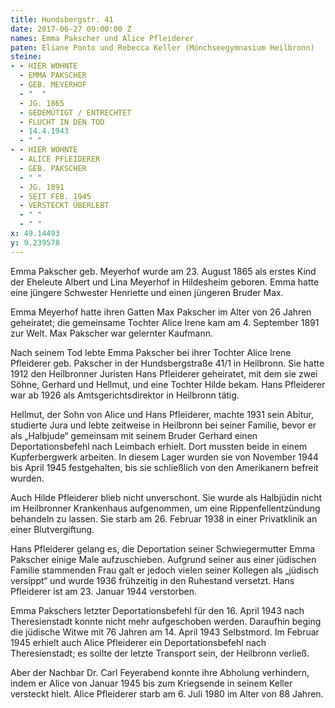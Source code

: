 ```yaml
---
title: Hundsbergstr. 41
date: 2017-06-27 09:00:00 Z
names: Emma Pakscher und Alice Pfleiderer
paten: Eliane Ponto und Rebecca Keller (Mönchseegymnasium Heilbronn)
steine:
- - HIER WOHNTE
  - EMMA PAKSCHER
  - GEB. MEYERHOF
  - "  "
  - JG. 1865
  - GEDEMÜTIGT / ENTRECHTET
  - FLUCHT IN DEN TOD
  - 14.4.1943
  - " "
- - HIER WOHNTE
  - ALICE PFLEIDERER
  - GEB. PAKSCHER
  - " "
  - JG. 1891
  - SEIT FEB. 1945
  - VERSTECKT ÜBERLEBT
  - " "
  - " "
x: 49.14493
y: 9.239578
---
```


Emma Pakscher geb. Meyerhof wurde am 23. August 1865 als erstes Kind der Eheleute Albert und Lina Meyerhof in Hildesheim geboren. Emma hatte eine jüngere Schwester Henriette und einen jüngeren Bruder Max.

Emma Meyerhof hatte ihren Gatten Max Pakscher im Alter von 26 Jahren geheiratet; die gemeinsame Tochter Alice Irene kam am 4. September 1891 zur Welt. Max Pakscher war gelernter Kaufmann.

Nach seinem Tod lebte Emma Pakscher bei ihrer Tochter Alice Irene Pfleiderer geb. Pakscher in der Hundsbergstraße 41/1 in Heilbronn. Sie hatte 1912 den Heilbronner Juristen Hans Pfleiderer geheiratet, mit dem sie zwei Söhne, Gerhard und Hellmut, und eine Tochter Hilde bekam. Hans Pfleiderer war ab 1926 als Amtsgerichtsdirektor in Heilbronn tätig. 

Hellmut, der Sohn von Alice und Hans Pfleiderer, machte 1931 sein Abitur, studierte Jura und lebte zeitweise in Heilbronn bei seiner Familie, bevor er als „Halbjude“ gemeinsam mit seinem Bruder Gerhard einen Deportationsbefehl nach Leimbach erhielt. Dort mussten beide in einem Kupferbergwerk arbeiten. In diesem Lager wurden sie von November 1944 bis April 1945 festgehalten, bis sie schließlich von den Amerikanern befreit wurden.

Auch Hilde Pfleiderer blieb nicht unverschont. Sie wurde als Halbjüdin nicht im Heilbronner Krankenhaus aufgenommen, um eine Rippenfellentzündung behandeln zu lassen. Sie starb am 26. Februar 1938 in einer Privatklinik an einer Blutvergiftung.

Hans Pfleiderer gelang es, die Deportation seiner Schwiegermutter Emma Pakscher einige Male aufzuschieben. Aufgrund seiner aus einer jüdischen Familie stammenden Frau galt er jedoch vielen seiner Kollegen als „jüdisch versippt“ und wurde 1936 frühzeitig in den Ruhestand versetzt. Hans Pfleiderer ist am 23. Januar 1944 verstorben.

Emma Pakschers letzter Deportationsbefehl für den 16. April 1943 nach Theresienstadt konnte nicht mehr aufgeschoben werden. Daraufhin beging die jüdische Witwe mit 76 Jahren am 14. April 1943 Selbstmord. Im Februar 1945 erhielt auch Alice Pfleiderer ein Deportationsbefehl nach Theresienstadt; es sollte der letzte Transport sein, der Heilbronn verließ.

Aber der Nachbar Dr. Carl Feyerabend konnte ihre Abholung verhindern, indem er Alice von Januar 1945 bis zum Kriegsende in seinem Keller versteckt hielt. Alice Pfleiderer starb am 6. Juli 1980 im Alter von 88 Jahren.